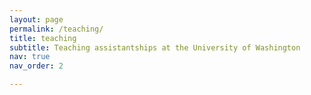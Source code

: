 ```yaml
---
layout: page
permalink: /teaching/
title: teaching
subtitle: Teaching assistantships at the University of Washington
nav: true
nav_order: 2

---
```


<div class = "col one last">
 <div style="float:right; width: 50%; height: 50%">
  <figure>
    <img src="{{ site.baseurl }}/assets/img/teaching1.jpg >
    <figcaption>Designing a lab assignment for students to work with a scale model of Puget Sound</figcaption>
  </figure>
 </div>
</div>

I had the opportunity to TA for three very different courses covering a range of teaching situations during my graduate studies at the University of Washington. 

<strong>OCEAN 200: Introduction to Oceanography</strong><br>
Ocean 200 was a lecture hall class designed for undergraduates who were not necessarily oceanography majors. Over one hundred students were enrolled. The course covered ocean chemistry, biology, physics, and geology. I taught a biweekly quiz section and helped design coursework. I was lucky to be a TA for Professor Mikelle Nuwer who demonstrated evidence-based techniques for keeping a large class engaged, especially utilizing the PollEverywhere tool.
    
<strong>OCEAN 320: Coastal Oceanography</strong><br>
Ocean 320 was an upper-level undergraduate course for oceanography majors that covered coastal physical oceanography and sediment dynamics. Because the class had not been taught by these professors before, I got to be very involved in developing coursework and laboratory assignments. A highlight was being able to use a scale model of Puget Sound to teach concepts of estuarine exchange flow and residence time. I also gave two 'guest' lectures on estuarine dynamics.

<strong>OCEAN 529: Coastal and Estuarine Fluid Dynamics at Friday Harbor Laboratories</strong><br>
Ocean 529 was a unique graduate-level summer course for students across the country who were doing PhD research on coastal and estuarine dynamics. During the five-week class, we lived at the University of Washington's Friday Harbor Laboratories on San Juan Island. I was responsible for the logistics of transporting equipment from Seattle to San Juan Island for the field work component of the class, and I helped plan and execute field work with one of the research teams. This included getting a Washington State Boater Education license and piloting a small boat.

